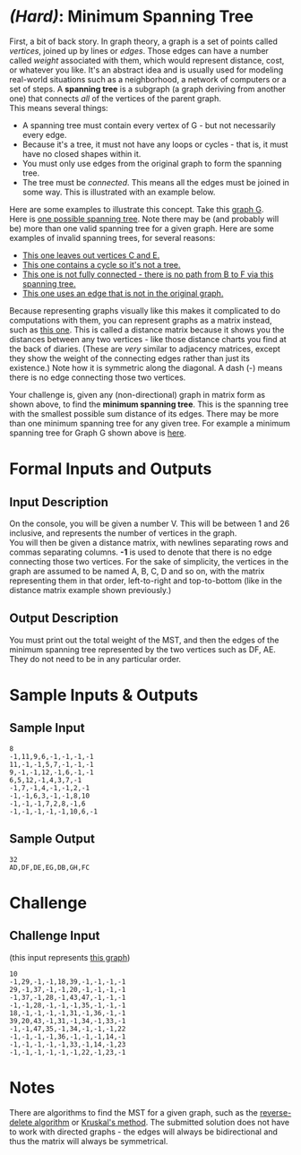 # [](#HardIcon) _(Hard)_: Minimum Spanning Tree

First, a bit of back story. In graph theory, a graph is a set of points called *vertices*, joined up by lines or *edges*. Those edges can have a number called *weight* associated with them, which would represent distance, cost, or whatever you like. It's an abstract idea and is usually used for modeling real-world situations such as a neighborhood, a network of computers or a set of steps. A **spanning tree** is a subgraph (a graph deriving from another one) that connects *all* of the vertices of the parent graph.  
This means several things:

* A spanning tree must contain every vertex of G - but not necessarily every edge.  
* Because it's a tree, it must not have any loops or cycles - that is, it must have no closed shapes within it.  
* You must only use edges from the original graph to form the spanning tree.
* The tree must be *connected*. This means all the edges must be joined in some way. This is illustrated with an example below.

Here are some examples to illustrate this concept. Take this [graph G](http://i.imgur.com/RIfsghM.png).  
Here is [one possible spanning tree](http://i.imgur.com/yf8K1AK.png). Note there may be (and probably will be) more than one valid spanning tree for a given graph. Here are some examples of invalid spanning trees, for several reasons:

* [This one leaves out vertices C and E.](http://i.imgur.com/6CVjxpF.png)
* [This one contains a cycle so it's not a tree.](http://i.imgur.com/cibmve1.png)
* [This one is not fully connected - there is no path from B to F via this spanning tree.](http://i.imgur.com/eanfUzf.png)
* [This one uses an edge that is not in the original graph.](http://i.imgur.com/WMSDZf8.png)

Because representing graphs visually like this makes it complicated to do computations with them, you can represent graphs as a matrix instead, such as [this one](http://i.imgur.com/iXuaqNT.png). This is called a distance matrix because it shows you the distances between any two vertices - like those distance charts you find at the back of diaries. (These are *very* similar to adjacency matrices, except they show the weight of the connecting edges rather than just its existence.) Note how it is symmetric along the diagonal. A dash (-) means there is no edge connecting those two vertices.

Your challenge is, given any (non-directional) graph in matrix form as shown above, to find the **minimum spanning tree**. This is the spanning tree with the smallest possible sum distance of its edges. There may be more than one minimum spanning tree for any given tree. For example a minimum spanning tree for Graph G shown above is [here](http://i.imgur.com/RrXzZZY.png).

# Formal Inputs and Outputs

## Input Description

On the console, you will be given a number V. This will be between 1 and 26 inclusive, and represents the number of vertices in the graph.  
You will then be given a distance matrix, with newlines separating rows and commas separating columns. **-1** is used to denote that there is no edge connecting those two vertices. For the sake of simplicity, the vertices in the graph are assumed to be named A, B, C, D and so on, with the matrix representing them in that order, left-to-right and top-to-bottom (like in the distance matrix example shown previously.)

## Output Description

You must print out the total weight of the MST, and then the edges of the minimum spanning tree represented by the two vertices such as DF, AE. They do not need to be in any particular order.

# Sample Inputs & Outputs

## Sample Input

	8
	-1,11,9,6,-1,-1,-1,-1
	11,-1,-1,5,7,-1,-1,-1
	9,-1,-1,12,-1,6,-1,-1
	6,5,12,-1,4,3,7,-1
	-1,7,-1,4,-1,-1,2,-1
	-1,-1,6,3,-1,-1,8,10
	-1,-1,-1,7,2,8,-1,6
	-1,-1,-1,-1,-1,10,6,-1

## Sample Output

	32
	AD,DF,DE,EG,DB,GH,FC

# Challenge

## Challenge Input

(this input represents [this graph](http://i.imgur.com/ef5kdbx.png))

	10
	-1,29,-1,-1,18,39,-1,-1,-1,-1
	29,-1,37,-1,-1,20,-1,-1,-1,-1
	-1,37,-1,28,-1,43,47,-1,-1,-1
	-1,-1,28,-1,-1,-1,35,-1,-1,-1
	18,-1,-1,-1,-1,31,-1,36,-1,-1
	39,20,43,-1,31,-1,34,-1,33,-1
	-1,-1,47,35,-1,34,-1,-1,-1,22
	-1,-1,-1,-1,36,-1,-1,-1,14,-1
	-1,-1,-1,-1,-1,33,-1,14,-1,23
	-1,-1,-1,-1,-1,-1,22,-1,23,-1
	
# Notes

There are algorithms to find the MST for a given graph, such as the [reverse-delete algorithm](http://en.wikipedia.org/wiki/Reverse-Delete_algorithm) or [Kruskal's method](http://en.wikipedia.org/wiki/Kruskal%27s_algorithm). The submitted solution does not have to work with directed graphs - the edges will always be bidirectional and thus the matrix will always be symmetrical.
